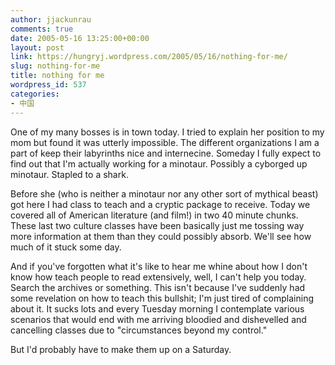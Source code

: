 ```yaml
---
author: jjackunrau
comments: true
date: 2005-05-16 13:25:00+00:00
layout: post
link: https://hungryj.wordpress.com/2005/05/16/nothing-for-me/
slug: nothing-for-me
title: nothing for me
wordpress_id: 537
categories:
- 中国
---
```


One of my many bosses is in town today.  I tried to explain her position to my mom but found it was utterly impossible.  The different organizations I am a part of keep their labyrinths nice and internecine.  Someday I fully expect to find out that I'm actually working for a minotaur.  Possibly a cyborged up minotaur.  Stapled to a shark.
  

  
Before she (who is neither a minotaur nor any other sort of mythical beast) got here I had class to teach and a cryptic package to receive.  Today we covered all of American literature (and film!) in two 40 minute chunks.  These last two culture classes have been basically just me tossing way more information at them than they could possibly absorb.  We'll see how much of it stuck some day.
  

  
And if you've forgotten what it's like to hear me whine about how I don't know how teach people to read extensively, well, I can't help you today.  Search the archives or something.  This isn't because I've suddenly had some revelation on how to teach this bullshit; I'm just tired of complaining about it.  It sucks lots and every Tuesday morning I contemplate various scenarios that would end with me arriving bloodied and dishevelled and cancelling classes due to "circumstances beyond my control."
  

  
But I'd probably have to make them up on a Saturday.

